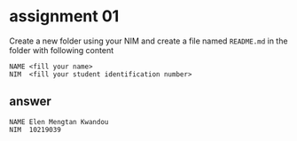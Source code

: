 # assignment 01
Create a new folder using your NIM and create a file named `README.md` in the folder with following content

```
NAME <fill your name>
NIM  <fill your student identification number>
```
## answer 
```
NAME Elen Mengtan Kwandou
NIM  10219039
